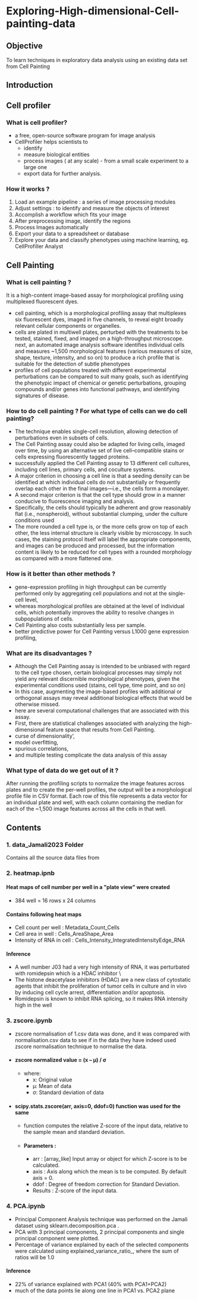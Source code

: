 # Exploring-High-dimensional-Cell-painting-data

## Objective 
To learn techniques in exploratory data analysis using an existing data set from Cell Painting

## Introduction

## Cell profiler 
### What is cell profiler?
- a free, open-source software program for image analysis
- CellProfiler helps scientists to
    -  identify 
    - measure biological entities
    - process images ( at any scale) - from a small scale experiment to a large one 
    - export data for further analysis.
### How it works ?
1. Load an example pipeline : a series of image processing modules
2. Adjust settings : to identify and measure the objects of interest 
3. Accomplish a workflow which fits your image 
4. After preprocessing image, identify the regions 
5. Process Images automatically
6. Export your data to a spreadsheet or database
7. Explore your data and classify phenotypes using machine learning, eg. CellProfiller Analyst 

## Cell Painting 

### What is cell painting ?
It is a high-content image-based assay for morphological profiling using multiplexed fluorescent dyes.
- cell painting, which is a morphological profiling assay that multiplexes six fluorescent dyes, imaged in five channels, to reveal eight broadly relevant cellular components or organelles. 
- cells are plated in multiwell plates, perturbed with the treatments to be tested, stained, fixed, and imaged on a high-throughput microscope. next, an automated image analysis software identifies individual cells and measures ~1,500 morphological features (various measures of size, shape, texture, intensity, and so on) to produce a rich profile that is suitable for the detection of subtle phenotypes 
- profiles of cell populations treated with different experimental perturbations can be compared to suit many goals, such as identifying the phenotypic impact of chemical or genetic perturbations, grouping compounds and/or genes into functional pathways, and identifying signatures of disease. 

### How to do cell painting ? For what type of cells can we do cell painting?
- The technique enables single-cell resolution, allowing detection of perturbations even in subsets of cells.
- The Cell Painting assay could also be adapted for living cells, imaged over time, by using an alternative set of live cell–compatible stains or cells expressing fluorescently tagged proteins. 
- successfully applied the Cell Painting assay to 13 different cell cultures, including cell lines, primary cells, and coculture systems. 
- A major criterion in choosing a cell line is that a seeding density can be identified at which individual cells do not substantially or frequently overlap each other in the final images—i.e., the cells form a monolayer. 
- A second major criterion is that the cell type should grow in a manner conducive to fluorescence imaging and analysis. 
- Specifically, the cells should typically be adherent and grow reasonably flat (i.e., nonspheroid), without substantial clumping, under the culture conditions used 
-  The more rounded a cell type is, or the more cells grow on top of each other, the less internal structure is clearly visible by microscopy. In such cases, the staining protocol itself will label the appropriate components, and images can be produced and processed, but the information content is likely to be reduced for cell types with a rounded morphology as compared with a more flattened one. 

### How is it better than other methods ?
- gene-expression profiling in high throughput can be currently performed only by aggregating cell populations and not at the single-cell level, 
- whereas morphological profiles are obtained at the level of individual cells, which potentially improves the ability to resolve changes in subpopulations of cells. 
- Cell Painting also costs substantially less per sample. 
- better predictive power for Cell Painting versus L1000 gene expression profiling, 

### What are its disadvantages ?
- Although the Cell Painting assay is intended to be unbiased with regard to the cell type chosen, certain biological processes may simply not yield any relevant discernible morphological phenotypes, given the experimental conditions used (stains, cell type, time point, and so on) 
- In this case, augmenting the image-based profiles with additional or orthogonal assays may reveal additional biological effects that would be otherwise missed. 
- here are several computational challenges that are associated with this assay. 
- First, there are statistical challenges associated with analyzing the high-dimensional feature space that results from Cell Painting. 
- curse of dimensionality’, 
- model overfitting, 
- spurious correlations, 
- and multiple testing complicate the data analysis of this assay 
### What type of data do we get out of it ?
After running the profiling scripts to normalize the image features across plates and to create the per-well profiles, the output will be a morphological profile file in CSV format. Each row of this file represents a data vector for an individual plate and well, with each column containing the median for each of the ~1,500 image features across all the cells in that well. 


## Contents 
### 1. data_Jamali2023 Folder
  Contains all the source data files from

### 2.   heatmap.ipnb 
#### Heat maps of cell number per well in a "plate view" were created 
- 384 well = 16 rows x 24 columns
    
#### Contains following heat maps 
-  Cell count per well : Metadata_Count_Cells
- Cell area in well : Cells_AreaShape_Area
- Intensity of RNA in cell : Cells_Intensity_IntegratedIntensityEdge_RNA

#### Inference 
* A well number J03 had a very high intensity of RNA, it was perturbated with romidepsin which is a HDAC inhibitor \
* The histone deacetylase inhibitors (HDAC) are a new class of cytostatic agents that inhibit the proliferation of tumor cells in culture and in vivo by inducing cell cycle arrest, differentiation and/or apoptosis.
* Romidepsin is known to inhibit RNA splicing, so it makes RNA intensity high in the well 

### 3. zscore.ipynb 
* zscore normalisation of 1.csv data was done, and it was compared with normalisation.csv data to see if in the data they have indeed used zscore normalisation technique to normalise the data. 
* #### zscore normalized value = (x – μ) / σ
    * where:
        * x: Original value
        * μ: Mean of data
        * σ: Standard deviation of data
* #### scipy.stats.zscore(arr, axis=0, ddof=0) function was used for the same
    * function computes the relative Z-score of the input data, relative to the sample mean and standard deviation.
    * #### Parameters :
        * arr : [array_like] Input array or object for which Z-score is to be calculated.
        * axis : Axis along which the mean is to be computed. By default axis = 0.
        * ddof : Degree of freedom correction for Standard Deviation.
        * Results : Z-score of the input data.

### 4. PCA.ipynb 
* Principal Component Analysis technique was performed on the Jamali dataset using sklearn.decomposition.pca . 
* PCA with 3 principal components, 2 principal components and single principal component were plotted. 
* Percentage of variance explained by each of the selected components were calculated using explained_variance_ratio_, where the sum of ratios will be 1.0 
#### Inference 
* 22% of variance explained with PCA1 (40% with PCA1+PCA2)
* much of the data points lie along one line in PCA1 vs. PCA2 plane



    



    
    
    
  
  
  
